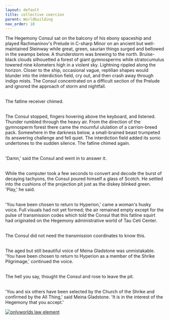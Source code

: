 ```yaml
---
layout: default
title: collective coercion
parent: Worldbuilding
nav_order: 10
---
```


<div class="ow-story-box">
  The Hegemony Consul sat on the balcony of his ebony spaceship and played Rachmaninov's Prelude in C-sharp Minor on an ancient but well-maintained Steinway while great, green, saurian things surged and bellowed in the swamps below. A thunderstorm was brewing to the north. Bruise-black clouds silhouetted a forest of giant gymnosperms while stratocumulus towered nine kilometers high in a violent sky. Lightning rippled along the horizon. Closer to the ship, occasional vague, reptilian shapes would blunder into the interdiction field, cry out, and then crash away through indigo mists. The Consul concentrated on a difficult section of the Prelude and ignored the approach of storm and nightfall.<br><br>

  The fatline receiver chimed.<br><br>

  The Consul stopped, fingers hovering above the keyboard, and listened. Thunder rumbled through the heavy air. From the direction of the gymnosperm forest there came the mournful ululation of a carrion-breed pack. Somewhere in the darkness below, a small-brained beast trumpeted its answering challenge and fell quiet. The interdiction field added its sonic undertones to the sudden silence. The fatline chimed again.<br><br>

  'Damn,' said the Consul and went in to answer it.<br><br>

  While the computer took a few seconds to convert and decode the burst of decaying tachyons, the Consul poured himself a glass of Scotch. He settled into the cushions of the projection pit just as the diskey blinked green. 'Play,' he said.<br><br>

  'You have been chosen to return to Hyperion,' came a woman's husky voice. Full visuals had not yet formed; the air remained empty except for the pulse of transmission codes which told the Consul that this fatline squirt had originated on the Hegemony administrative world of Tau Ceti Center.<br><br>

  The Consul did not need the transmission coordinates to know this.<br><br>

  <span class="ow-highlight">The aged but still beautiful voice of Meina Gladstone was unmistakable. 'You have been chosen to return to Hyperion as a member of the Shrike Pilgrimage,' continued the voice.<br><br>

  The hell you say, thought the Consul and rose to leave the pit.<br><br>

  'You and six others have been selected by the Church of the Shrike and confirmed by the All Thing,' said Meina Gladstone. 'It is in the interest of the Hegemony that you accept.'</span>
</div>

<div class="ow-screenshot">
  <a href="https://onlyworlds.com/" target="_blank">
    <img src="/assets/images/screenshots/collective-coercion-onlyworlds-com.png" alt="onlyworlds law element">
  </a>
</div>
